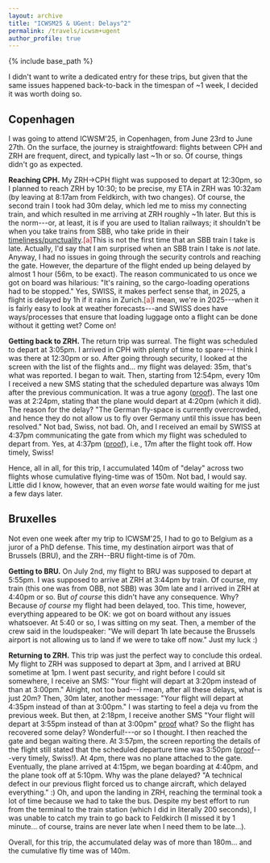 ```yaml
---
layout: archive
title: "ICWSM25 & UGent: Delays^2"
permalink: /travels/icwsm+ugent
author_profile: true
---
```


{% include base_path %}

I didn't want to write a dedicated entry for these trips, but given that the same issues happened back-to-back in the timespan of ~1 week, I decided it was worth doing so.

## Copenhagen

I was going to attend ICWSM'25, in Copenhagen, from June 23rd to June 27th. On the surface, the journey is straightfoward: flights between CPH and ZRH are frequent, direct, and typically last ~1h or so. Of course, things didn't go as expected.

**Reaching CPH.**
My ZRH->CPH flight was supposed to depart at 12:30pm, so I planned to reach ZRH by 10:30; to be precise, my ETA in ZRH was 10:32am (by leaving at 8:17am from Feldkirch, with two changes). Of course, the second train I took had 30m delay, which led me to miss my connecting train, and which resulted in me arriving at ZRH roughly ~1h later. But this is the norm---or, at least, it is if you are used to Italian railways; it shouldn't be when you take trains from SBB, who take pride in their [timeliness/punctuality](https://reporting.sbb.ch/punctuality).<span class="footnote"><a style="color:firebrick">[a]</a><span class="footnote_content">This is not the first time that an SBB train I take is late. Actually, I'd say that I am surprised when an SBB train I take is _not_ late.</span></span> Anyway, I had no issues in going through the security controls and reaching the gate. However, the departure of the flight ended up being delayed by almost 1 hour (56m, to be exact). The reason communicated to us once we got on board was hilarious: "It's raining, so the cargo-loading operations had to be stopped." Yes, SWISS, it makes perfect sense that, in 2025, a flight is delayed by 1h if it rains in Zurich.<span class="footnote"><a style="color:firebrick">[a]</a><span class="footnote_content">I mean, we're in 2025---when it is fairly easy to look at weather forecasts---and SWISS does have ways/processes that ensure that loading luggage onto a flight can be done without it getting wet? Come on!</span></span> 

**Getting back to ZRH.**
The return trip was surreal. The flight was scheduled to depart at 3:05pm. I arrived in CPH with plenty of time to spare---I think I was there at 12:30pm or so. After going through security, I looked at the screen with the list of the flights and... my flight was delayed: 35m, that's what was reported. I began to wait. Then, starting from 12:54pm, every 10m I received a new SMS stating that the scheduled departure was always 10m after the previous communication. It was a true agony ([proof]( {{base_path}}/files/travels/icwsm+ugent25/agony.jpg)). The last one was at 2:24pm, stating that the plane would depart at 4:20pm (which it did). The reason for the delay? "The German fly-space is currently overcrowded, and hence they do not allow us to fly over Germany until this issue has been resolved." Not bad, Swiss, not bad. Oh, and I received an email by SWISS at 4:37pm communicating the gate from which my flight was scheduled to depart from. Yes, at 4:37pm ([proof]( {{base_path}}/files/travels/icwsm+ugent25/gate.jpg)), i.e., 17m after the flight took off. How timely, Swiss!

Hence, all in all, for this trip, I accumulated 140m of "delay" across two flights whose cumulative flying-time was of 150m. Not bad, I would say. Little did I know, however, that an even _worse_ fate would waiting for me just a few days later.


## Bruxelles

Not even one week after my trip to ICWSM'25, I had to go to Belgium as a juror of a PhD defense. This time, my destination airport was that of Brussels (BRU), and the ZRH--BRU flight-time is of 70m. 

**Getting to BRU.**
On July 2nd, my flight to BRU was supposed to depart at 5:55pm. I was supposed to arrive at ZRH at 3:44pm by train. Of course, my train (this one was from OBB, not SBB) was 30m late and I arrived in ZRH at 4:40pm or so. But _of course_ this didn't have any consequence. Why? Because _of course_ my flight had been delayed, too. This time, however, everything appeared to be OK: we got on board without any issues whatsoever. At 5:40 or so, I was sitting on my seat. Then, a member of the crew said in the loudspeaker: "We will depart 1h late because the Brussels airport is not allowing us to land if we were to take off now." Just my luck :)

**Returning to ZRH.**
This trip was just the perfect way to conclude this ordeal. My flight to ZRH was supposed to depart at 3pm, and I arrived at BRU sometime at 1pm. I went past security, and right before I could sit somewhere, I receive an SMS: "Your flight will depart at 3:20pm instead of than at 3:00pm." Alright, not too bad---I mean, after all these delays, what is just 20m? Then, 30m later, another message: "Your flight will depart at 4:35pm instead of than at 3:00pm." I was starting to feel a deja vu from the previous week. But then, at 2:18pm, I receive another SMS "Your flight will depart at 3:55pm instead of than at 3:00pm" [proof]({{base_path}}/files/travels/icwsm+ugent25/back_in_time.jpg) what? So the flight has recovered some delay? Wonderful!---or so I thought. I then reached the gate and began waiting there. At 3:57pm, the screen reporting the details of the flight still stated that the scheduled departure time was 3:50pm ([proof]([proof]({{base_path}}/files/travels/icwsm+ugent25/gate.jpg))---very timely, Swiss!). At 4pm, there was no plane attached to the gate. Eventually, the plane arrived at 4:15pm, we began boarding at 4:40pm, and the plane took off at 5:10pm. Why was the plane delayed? "A technical defect in our previous flight forced us to change aircraft, which delayed everything." :) Oh, and upon the landing in ZRH, reaching the terminal took a lot of time because we had to take the bus. Despite my best effort to run from the terminal to the train station (which I did in literally 200 seconds), I was unable to catch my train to go back to Feldkirch (I missed it by 1 minute... of course, trains are never late when I need them to be late...). 

Overall, for this trip, the accumulated delay was of more than 180m... and the cumulative fly time was of 140m. 